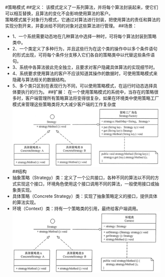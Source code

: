 #策略模式
##定义：
该模式定义了一系列算法，并将每个算法封装起来，使它们可以相互替换，且算法的变化不会影响使用算法的客户。  
策略模式属于对象行为模式，它通过对算法进行封装，把使用算法的责任和算法的实现分割开来，并委派给不同的对象对这些算法进行管理。
##场景：
+ 1、一个系统需要动态地在几种算法中选择一种时，可将每个算法封装到策略类中。
+ 2、一个类定义了多种行为，并且这些行为在这个类的操作中以多个条件语句的形式出现，可将每个条件分支移入它们各自的策略类中以代替这些条件语句。
+ 3、系统中各算法彼此完全独立，且要求对客户隐藏具体算法的实现细节时。
+ 4、系统要求使用算法的客户不应该知道其操作的数据时，可使用策略模式来隐藏与算法相关的数据结构。
+ 5、多个类只区别在表现行为不同，可以使用策略模式，在运行时动态选择具体要执行的行为。
##扩展：
在一个使用策略模式的系统中，当存在的策略很多时，客户端管理所有策略算法将变得很复杂，如果在环境类中使用策略工厂模式来管理这些策略类将大大减少客户端的工作复杂度
![策略工厂模式](./策略工厂.png)
##结构
+ 抽象策略（Strategy）类：定义了一个公共接口，各种不同的算法以不同的方式实现这个接口，环境角色使用这个接口调用不同的算法，一般使用接口或抽象类实现。
+ 具体策略（Concrete Strategy）类：实现了抽象策略定义的接口，提供具体的算法实现。
+ 环境（Context）类：持有一个策略类的引用，最终给客户端调用。
![策略模式](./策略.png)